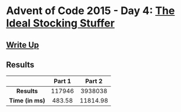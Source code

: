 # Advent of Code 2015 - Day 4: [The Ideal Stocking Stuffer](https://adventofcode.com/2015/day/4)

## [Write Up](https://codingap.github.io/advent-of-code/writeups/2015/day04)
## Results
|| **Part 1** | **Part 2** |
|:--:|:---:|:---:|
| **Results** | 117946 | 3938038 |
| **Time (in ms)** | 483.58 | 11814.98 |